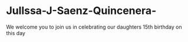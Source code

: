 # Jullssa-J-Saenz-Quincenera-
We welcome you to join us in celebrating our daughters 15th birthday on this day 

